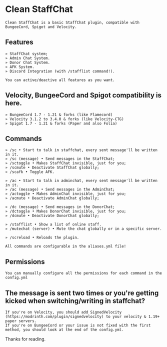 # Clean StaffChat

```
Clean StaffChat is a basic StaffChat plugin, compatible with BungeeCord, Spigot and Velocity.
```

## Features
```
» StaffChat system;
» Admin Chat System.
» Donor Chat System.
» AFK System.
» Discord Integration (with /stafflist command!).

You can active/deactive all features as you want.
```

## Velocity, BungeeCord and Spigot compatibility is here.
```
» BungeeCord 1.7 - 1.21 & forks (like Flamecord)
» Velocity 3.1.2 to 3.4.0 & forks (like Velocity-CTG)
» Spigot 1.7 - 1.21 & forks (Paper and also Folia)
```

## Commands
```
» /sc • Start to talk in staffchat, every sent message'll be written in it.
» /sc (message) • Send messages in the StaffChat;
» /sctoggle • Makes StaffChat invisible, just for you;
» /scmute • Deactivate StaffChat globally;
» /scafk • Toggle AFK.

» /ac • Start to talk in adminchat, every sent message'll be written in it.
» /ac (message) • Send messages in the AdminChat;
» /actoggle • Makes AdminChat invisible, just for you;
» /acmute • Deactivate AdminChat globally;

» /dc (message) • Send messages in the DonorChat;
» /dctoggle • Makes DonorChat invisible, just for you;
» /dcmute • Deactivate DonorChat globally;

» /stafflist • Show a list of online staff.
» /mutechat (server) • Mute the chat globally or in a specific server.

» /screload • Reloads the plugin.

All commands are configurable in the aliases.yml file!
```

## Permissions
```
You can manually configure all the permissions for each command in the config.yml
```

## The message is sent two times or you're getting kicked when switching/writing in staffchat?
```
If you're on Velocity, you should add SignedVelocity (https://modrinth.com/plugin/signedvelocity) to your velocity & 1.19+ paper servers.
If you're on BungeeCord or your issue is not fixed with the first method, you should look at the end of the config.yml.
```

Thanks for reading.
